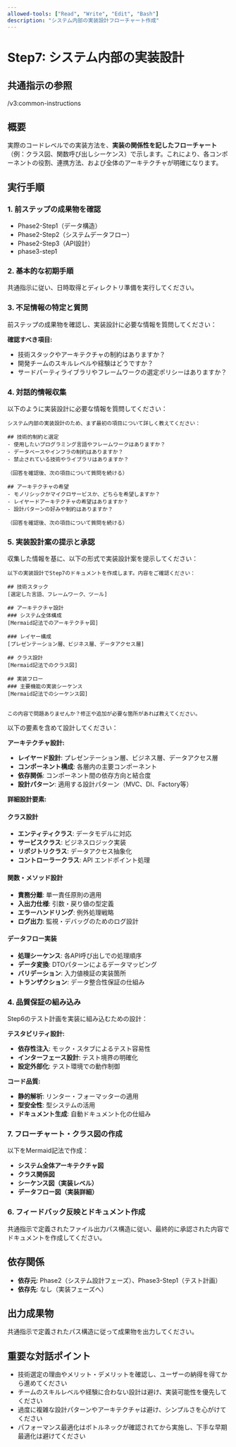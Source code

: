 ```yaml
---
allowed-tools: ["Read", "Write", "Edit", "Bash"]
description: "システム内部の実装設計フローチャート作成"
---
```


# Step7: システム内部の実装設計

## 共通指示の参照
/v3:common-instructions

## 概要
実際のコードレベルでの実装方法を、**実装の関係性を記したフローチャート**（例：クラス図、関数呼び出しシーケンス）で示します。これにより、各コンポーネントの役割、連携方法、および全体のアーキテクチャが明確になります。

## 実行手順

### 1. 前ステップの成果物を確認
* Phase2-Step1（データ構造）
* Phase2-Step2（システムデータフロー）
* Phase2-Step3（API設計）
* phase3-step1

### 2. 基本的な初期手順
共通指示に従い、日時取得とディレクトリ準備を実行してください。

### 3. 不足情報の特定と質問
前ステップの成果物を確認し、実装設計に必要な情報を質問してください：

**確認すべき項目:**
- 技術スタックやアーキテクチャの制約はありますか？
- 開発チームのスキルレベルや経験はどうですか？
- サードパーティライブラリやフレームワークの選定ポリシーはありますか？

### 4. 対話的情報収集
以下のように実装設計に必要な情報を質問してください：

```
システム内部の実装設計のため、まず最初の項目について詳しく教えてください：

## 技術的制約と選定
- 使用したいプログラミング言語やフレームワークはありますか？
- データベースやインフラの制約はありますか？
- 禁止されている技術やライブラリはありますか？

（回答を確認後、次の項目について質問を続ける）

## アーキテクチャの希望
- モノリシックかマイクロサービスか、どちらを希望しますか？
- レイヤードアーキテクチャの希望はありますか？
- 設計パターンの好みや制約はありますか？

（回答を確認後、次の項目について質問を続ける）

```

### 5. 実装設計案の提示と承認
収集した情報を基に、以下の形式で実装設計案を提示してください：

```
以下の実装設計でStep7のドキュメントを作成します。内容をご確認ください：

## 技術スタック
[選定した言語、フレームワーク、ツール]

## アーキテクチャ設計
### システム全体構成
[Mermaid記法でのアーキテクチャ図]

### レイヤー構成
[プレゼンテーション層、ビジネス層、データアクセス層]

## クラス設計
[Mermaid記法でのクラス図]

## 実装フロー
### 主要機能の実装シーケンス
[Mermaid記法でのシーケンス図]


この内容で問題ありませんか？修正や追加が必要な箇所があれば教えてください。
```

以下の要素を含めて設計してください：

**アーキテクチャ設計:**
- **レイヤード設計**: プレゼンテーション層、ビジネス層、データアクセス層
- **コンポーネント構成**: 各層内の主要コンポーネント
- **依存関係**: コンポーネント間の依存方向と結合度
- **設計パターン**: 適用する設計パターン（MVC、DI、Factory等）

**詳細設計要素:**

#### クラス設計
- **エンティティクラス**: データモデルに対応
- **サービスクラス**: ビジネスロジック実装
- **リポジトリクラス**: データアクセス抽象化
- **コントローラークラス**: API エンドポイント処理

#### 関数・メソッド設計
- **責務分離**: 単一責任原則の適用
- **入出力仕様**: 引数・戻り値の型定義
- **エラーハンドリング**: 例外処理戦略
- **ログ出力**: 監視・デバッグのためのログ設計

#### データフロー実装
- **処理シーケンス**: 各API呼び出しでの処理順序
- **データ変換**: DTOパターンによるデータマッピング
- **バリデーション**: 入力値検証の実装箇所
- **トランザクション**: データ整合性保証の仕組み

### 4. 品質保証の組み込み
Step6のテスト計画を実装に組み込むための設計：

**テスタビリティ設計:**
- **依存性注入**: モック・スタブによるテスト容易性
- **インターフェース設計**: テスト境界の明確化
- **設定外部化**: テスト環境での動作制御

**コード品質:**
- **静的解析**: リンター・フォーマッターの適用
- **型安全性**: 型システムの活用
- **ドキュメント生成**: 自動ドキュメント化の仕組み



### 7. フローチャート・クラス図の作成
以下をMermaid記法で作成：
- **システム全体アーキテクチャ図**
- **クラス関係図**
- **シーケンス図（実装レベル）**
- **データフロー図（実装詳細）**

### 6. フィードバック反映とドキュメント作成
共通指示で定義されたファイル出力パス構造に従い、最終的に承認された内容でドキュメントを作成してください。

## 依存関係
- **依存元**: Phase2（システム設計フェーズ）、Phase3-Step1（テスト計画）
- **依存先**: なし（実装フェーズへ）

## 出力成果物
共通指示で定義されたパス構造に従って成果物を出力してください。

## 重要な対話ポイント
- 技術選定の理由やメリット・デメリットを確認し、ユーザーの納得を得てから進めてください
- チームのスキルレベルや経験に合わない設計は避け、実装可能性を優先してください
- 過度に複雑な設計パターンやアーキテクチャは避け、シンプルさを心がけてください
- パフォーマンス最適化はボトルネックが確認されてから実施し、下手な早期最適化は避けてください